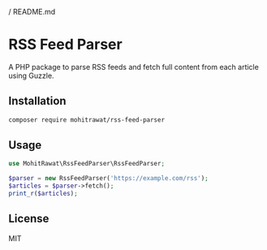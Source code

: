 / README.md
# RSS Feed Parser

A PHP package to parse RSS feeds and fetch full content from each article using Guzzle.

## Installation

```bash
composer require mohitrawat/rss-feed-parser
```

## Usage

```php
use MohitRawat\RssFeedParser\RssFeedParser;

$parser = new RssFeedParser('https://example.com/rss');
$articles = $parser->fetch();
print_r($articles);
```

## License
MIT
